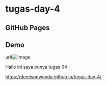 # tugas-day-4
## GitHub Pages

## Demo 
url(![image](https://github.com/DemisonWonda/tugas-day-4/assets/127729668/91ac8282-7684-4edb-b271-408f2998ebaa)

Hallo ini saya punya tugas 04 :

https://demisonwonda.github.io/tugas-day-4/
